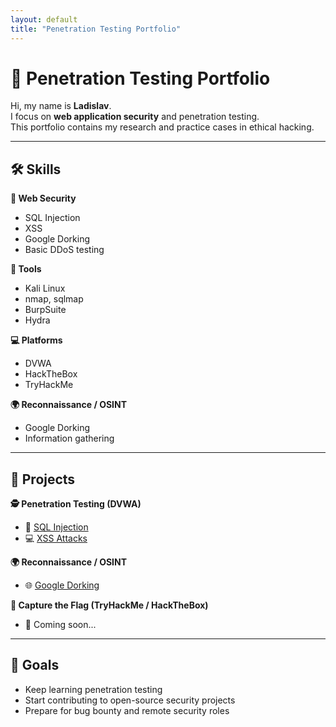 ```yaml
---
layout: default
title: "Penetration Testing Portfolio"
---
```


# 🔐 Penetration Testing Portfolio

Hi, my name is **Ladislav**.  
I focus on **web application security** and penetration testing.  
This portfolio contains my research and practice cases in ethical hacking.  

---

## 🛠 Skills

**🔐 Web Security**
- SQL Injection
- XSS
- Google Dorking
- Basic DDoS testing

**🧰 Tools**
- Kali Linux
- nmap, sqlmap
- BurpSuite
- Hydra

**💻 Platforms**
- DVWA
- HackTheBox
- TryHackMe

**🌍 Reconnaissance / OSINT**
- Google Dorking
- Information gathering

---

## 📂 Projects

**🕵️ Penetration Testing (DVWA)**
- 🔎 [SQL Injection](./sql-injection-dvwa/report.md)  
- 💻 [XSS Attacks](./xss-dvwa/report.md)  

**🌍 Reconnaissance / OSINT**
- 🌐 [Google Dorking](./google-dorking/report.md)  

**🎯 Capture the Flag (TryHackMe / HackTheBox)**
- 🚀 Coming soon...

---

## 🎯 Goals
- Keep learning penetration testing  
- Start contributing to open-source security projects  
- Prepare for bug bounty and remote security roles
